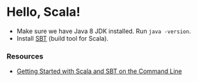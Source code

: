 # Hello, Scala!

* Make sure we have Java 8 JDK installed. Run `java -version`.
* Install [SBT](https://www.scala-sbt.org/download.html) (build tool for Scala).

### Resources
* [Getting Started with Scala and SBT on the Command Line](https://docs.scala-lang.org/getting-started-sbt-track/getting-started-with-scala-and-sbt-on-the-command-line.html)
